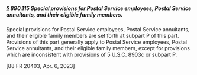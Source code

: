 ##### § 890.115 Special provisions for Postal Service employees, Postal Service annuitants, and their eligible family members. #####

Special provisions for Postal Service employees, Postal Service annuitants, and their eligible family members are set forth at subpart P of this part. Provisions of this part generally apply to Postal Service employees, Postal Service annuitants, and their eligible family members, except for provisions which are inconsistent with provisions of 5 U.S.C. 8903c or subpart P.

[88 FR 20403, Apr. 6, 2023]